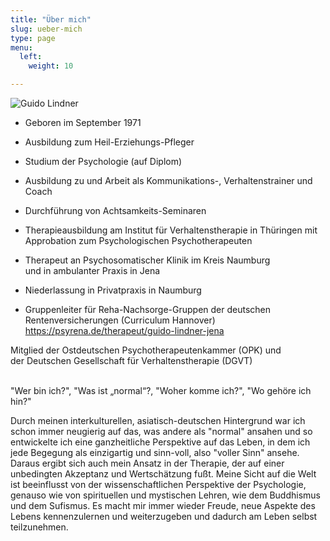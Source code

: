 ```yaml
---
title: "Über mich"
slug: ueber-mich
type: page
menu:
  left:
    weight: 10

---
```

![Guido Lindner](/images/portrait.jpg "Portrait von Guido Lindner")

* Geboren im September 1971

* Ausbildung zum Heil-Erziehungs-Pfleger

* Studium der Psychologie (auf Diplom)

* Ausbildung zu und Arbeit als Kommunikations-, Verhaltenstrainer und Coach

* Durchführung von Achtsamkeits-Seminaren

* Therapieausbildung am Institut für Verhaltenstherapie in Thüringen mit  
  Approbation zum Psychologischen Psychotherapeuten

* Therapeut an Psychosomatischer Klinik im Kreis Naumburg<br> und in ambulanter Praxis in Jena

* Niederlassung in Privatpraxis in Naumburg

* Gruppenleiter für Reha-Nachsorge-Gruppen der deutschen Rentenversicherungen (Curriculum Hannover) 
https://psyrena.de/therapeut/guido-lindner-jena

Mitglied der Ostdeutschen Psychotherapeutenkammer (OPK) und  
der Deutschen Gesellschaft für Verhaltenstherapie (DGVT)

<br>"Wer bin ich?", "Was ist „normal“?, "Woher komme ich?", "Wo gehöre ich hin?" <br>

Durch meinen interkulturellen, asiatisch-deutschen Hintergrund war ich schon immer neugierig auf das, was andere als "normal" ansahen und so entwickelte ich eine ganzheitliche Perspektive auf das Leben, in dem ich jede Begegung als einzigartig und sinn-voll, also "voller Sinn" ansehe. Daraus ergibt sich auch mein Ansatz in der Therapie, der auf einer unbedingten Akzeptanz und Wertschätzung fußt. Meine Sicht auf die Welt ist beeinflusst von der wissenschaftlichen Perspektive der Psychologie, genauso wie von spirituellen und mystischen Lehren, wie dem Buddhismus und dem Sufismus. Es macht mir immer wieder Freude, neue Aspekte des Lebens kennenzulernen und weiterzugeben und dadurch am Leben selbst teilzunehmen.